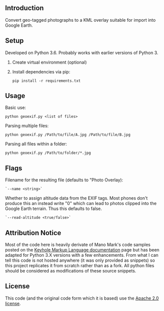 ## Introduction

Convert geo-tagged photographs to a KML overlay suitable for import into Google Earth.

## Setup

Developed on Python 3.6. Probably works with earlier versions of Python 3.

1. Create virtual environment (optional)
2. Install dependencies via pip:

    `pip install -r requirements.txt`

## Usage

Basic use:

   `python geoexif.py <list of files>`

Parsing multiple files:

   `python geoexif.py /Path/to/file/A.jpg /Path/to/file/B.jpg`

Parsing all files within a folder:

   `python geoexif.py /Path/to/folder/*.jpg`

## Flags

Filename for the resulting file (defaults to "Photo Overlay):

    `--name <string>`

Whether to assign altitude data from the EXIF tags. Most phones don't produce this an instead write "0" which can lead to photos clipped into the Google Earth terrain. Thus this defaults to false.

    `--read-altitude <true/false>`

## Attribution Notice

Most of the code here is heavily derivate of Mano Mark's code samples posted on the [Keyhole Markup Language documentation](https://developers.google.com/kml/articles/geotagsimple) page but has been adapted for Python 3.X versions with a few enhancements. From what I can tell this code is not hosted anywhere (it was only provided as snippets) so this project replicates it from scratch rather than as a fork. All python files should be considered as modifications of these source snippets.

## License

This code (and the original code form which it is based) use the [Apache 2.0 license](http://www.apache.org/licenses/LICENSE-2.0).
